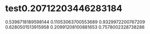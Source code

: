 # test0.20712203446283184
0.5398718189598144
0.11053063700553689
0.9329972200767209
0.6280501513915958
0.20991208100881653
0.7578002328738286
